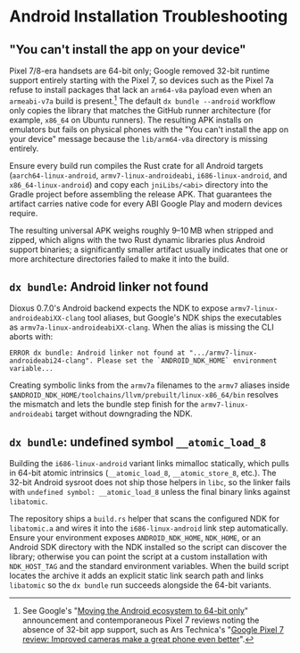 # Android Installation Troubleshooting

## "You can't install the app on your device"

Pixel 7/8-era handsets are 64-bit only; Google removed 32-bit runtime support entirely starting with the Pixel 7, so devices such
as the Pixel 7a refuse to install packages that lack an `arm64-v8a` payload even when an `armeabi-v7a` build is present.[^pixel64]
The default `dx bundle --android` workflow only copies the library that matches the GitHub runner architecture (for example,
`x86_64` on Ubuntu runners). The resulting APK installs on emulators but fails on physical phones with the "You can't install the
app on your device" message because the `lib/arm64-v8a` directory is missing entirely.

Ensure every build run compiles the Rust crate for all Android targets (`aarch64-linux-android`, `armv7-linux-androideabi`,
`i686-linux-android`, and `x86_64-linux-android`) and copy each `jniLibs/<abi>` directory into the Gradle project before
assembling the release APK. That guarantees the artifact carries native code for every ABI Google Play and modern devices require.

The resulting universal APK weighs roughly 9–10 MB when stripped and zipped, which aligns with the two Rust dynamic libraries plus
Android support binaries; a significantly smaller artifact usually indicates that one or more architecture directories failed to
make it into the build.

## `dx bundle`: Android linker not found

Dioxus 0.7.0's Android backend expects the NDK to expose `armv7-linux-androideabiXX-clang` tool aliases, but Google's NDK ships the
executables as `armv7a-linux-androideabiXX-clang`. When the alias is missing the CLI aborts with:

```
ERROR dx bundle: Android linker not found at ".../armv7-linux-androideabi24-clang". Please set the `ANDROID_NDK_HOME` environment variable...
```

Creating symbolic links from the `armv7a` filenames to the `armv7` aliases inside
`$ANDROID_NDK_HOME/toolchains/llvm/prebuilt/linux-x86_64/bin` resolves the mismatch and lets the bundle step finish for the
`armv7-linux-androideabi` target without downgrading the NDK.

## `dx bundle`: undefined symbol `__atomic_load_8`

Building the `i686-linux-android` variant links mimalloc statically, which pulls in 64-bit atomic intrinsics (`__atomic_load_8`,
`__atomic_store_8`, etc.). The 32-bit Android sysroot does not ship those helpers in `libc`, so the linker fails with `undefined
symbol: __atomic_load_8` unless the final binary links against `libatomic`.

The repository ships a `build.rs` helper that scans the configured NDK for `libatomic.a` and wires it into the `i686-linux-android`
link step automatically. Ensure your environment exposes `ANDROID_NDK_HOME`, `NDK_HOME`, or an Android SDK directory with the NDK
installed so the script can discover the library; otherwise you can point the script at a custom installation with `NDK_HOST_TAG`
and the standard environment variables. When the build script locates the archive it adds an explicit static link search path and
links `libatomic` so the `dx bundle` run succeeds alongside the 64-bit variants.

[^pixel64]: See Google's "[Moving the Android ecosystem to 64-bit only](https://android-developers.googleblog.com/2022/08/moving-android-ecosystem-to-64-bit-only.html)"
announcement and contemporaneous Pixel 7 reviews noting the absence of 32-bit app support, such as Ars Technica's
"[Google Pixel 7 review: Improved cameras make a great phone even better](https://arstechnica.com/gadgets/2022/10/google-pixel-7-review/)".
